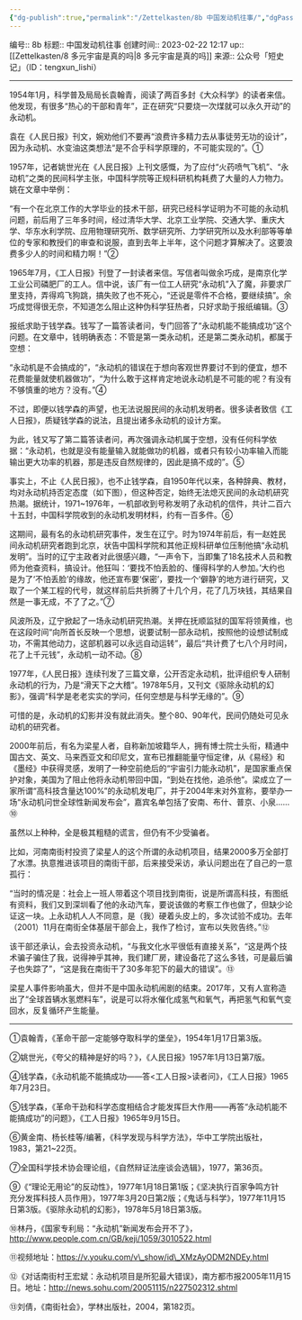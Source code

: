 ```yaml
---
{"dg-publish":true,"permalink":"/Zettelkasten/8b 中国发动机往事/","dgPassFrontmatter":true}
---
```


编号:: 8b
标题:: 中国发动机往事
创建时间:: 2023-02-22 12:17
up:: [[Zettelkasten/8 多元宇宙是真的吗\|8 多元宇宙是真的吗]]
来源:: 公众号「短史记」（ID：tengxun\_lishi）

---
1954年1月，科学普及局局长袁翰青，阅读了两百多封《大众科学》的读者来信。他发现，有很多“热心的干部和青年”，正在研究“只要烧一次煤就可以永久开动”的永动机。

袁在《人民日报》刊文，婉劝他们不要再“浪费许多精力去从事徒劳无功的设计”，因为永动机、水变油这类想法“是不合乎科学原理的，不可能实现的”。①

1957年，记者姚世光在《人民日报》上刊文感慨，为了应付“火药喷气飞机”、“永动机”之类的民间科学主张，中国科学院等正规科研机构耗费了大量的人力物力。姚在文章中举例：

“有一个在北京工作的大学毕业的技术干部，研究已经科学证明为不可能的永动机问题，前后用了三年多时间，经过清华大学、北京工业学院、交通大学、重庆大学、华东水利学院、应用物理研究所、数学研究所、力学研究所以及水利部等等单位的专家和教授们的审查和说服，直到去年上半年，这个问题才算解决了。这要浪费多少人的时间和精力啊！”②

1965年7月，《工人日报》刊登了一封读者来信。写信者叫做余巧成，是南京化学工业公司磷肥厂的工人。信中说，该厂有一位工人研究“永动机”入了魔，非要求厂里支持，弄得鸡飞狗跳，搞失败了也不死心，“还说是零件不合格，要继续搞”。余巧成觉得很无奈，不知道怎么阻止这种伪科学狂热者，只好求助于报纸编辑。③

报纸求助于钱学森。钱写了一篇答读者问，专门回答了“永动机能不能搞成功”这个问题。在文章中，钱明确表态：不管是第一类永动机，还是第二类永动机，都属于空想：

“永动机是不会搞成的”，“永动机的错误在于想向客观世界要讨不到的便宜，想不花费能量就使机器做功”，“为什么敢于这样肯定地说永动机是不可能的呢？有没有不够慎重的地方？没有。”④

不过，即便以钱学森的声望，也无法说服民间的永动机发明者。很多读者致信《工人日报》，质疑钱学森的说法，且提出诸多永动机的设计方案。

为此，钱又写了第二篇答读者问，再次强调永动机属于空想，没有任何科学依据：“永动机，也就是没有能量输入就能做功的机器，或者只有较小功率输入而能输出更大功率的机器，那是违反自然规律的，因此是搞不成的”。⑤

事实上，不止《人民日报》，也不止钱学森，自1950年代以来，各种辞典、教材，均对永动机持否定态度（如下图），但这种否定，始终无法熄灭民间的永动机研究热潮。据统计，1971~1976年，一机部收到号称发明了永动机的信件，共计二百六十五封，中国科学院收到的永动机发明材料，约有一百多件。⑥

这期间，最有名的永动机研究事件，发生在辽宁。时为1974年前后，有一赵姓民间永动机研究者跑到北京，状告中国科学院和其他正规科研单位压制他搞“永动机发明”。当时的辽宁主政者对此很感兴趣，“一声令下，当即集了18名技术人员和教师为他查资料，搞设计。他狂叫：‘要找不怕丢脸的、懂得科学的人参加。’大约也是为了‘不怕丢脸’的缘故，他还宣布要‘保密’，要找一个‘僻静’的地方进行研究，又取了一个某工程的代号，就这样前后共折腾了十几个月，花了几万块钱，其结果自然是一事无成，不了了之。”⑦

风波所及，辽宁掀起了一场永动机研究热潮。关押在抚顺监狱的国军将领黄维，也在这段时间“向所首长反映一个思想，说要试制一部永动机，按照他的设想试制成功，不需其他动力，这部机器可以永远自动运转”，最后“共计费了七八个月时间，花了上千元钱”，永动机一动不动。⑧

1977年，《人民日报》连续刊发了三篇文章，公开否定永动机，批评组织专人研制永动机的行为，乃是“滑天下之大稽”。1978年5月，又刊文《驱除永动机的幻影》，强调“科学是老老实实的学问，任何空想是与科学无缘的”。⑨

可惜的是，永动机的幻影并没有就此消失。整个80、90年代，民间仍随处可见永动机的研究者。

2000年前后，有名为梁星人者，自称新加坡籍华人，拥有博士院士头衔，精通中国古文、英文、马来西亚文和印尼文，宣布已推翻能量守恒定律，从《易经》和《墨经》中获得灵感，发明了一种空前绝后的“宇宙引力能永动机”，是国家重点保护对象，美国为了阻止他将永动机带回中国，“到处在找他，追杀他”。梁成立了一家所谓“高科技含量达100%”的永动机发电厂，并于2004年末对外宣称，要举办一场“永动机问世全球性新闻发布会”，嘉宾名单包括了安南、布什、普京、小泉……⑩

虽然以上种种，全是极其粗糙的谎言，但仍有不少受骗者。

比如，河南南街村投资了梁星人的这个所谓的永动机项目，结果2000多万全部打了水漂。执意推进该项目的南街干部，后来接受采访，承认问题出在了自己的一意孤行：

“当时的情况是：社会上一班人带着这个项目找到南街，说是所谓高科技，有图纸有资料，我们又到深圳看了他的永动汽车，要说该做的考察工作也做了，但缺少论证这一块。上永动机人人不同意，是（我）硬着头皮上的，多次试验不成功。去年（2001）11月在南街全体基层干部会上，我作了检讨，宣布以失败告终。”⑫

该干部还承认，会去投资永动机，“与我文化水平很低有直接关系”，“这是两个技术骗子骗住了我，说得神乎其神，我们建厂房，建设备花了这么多钱，可是最后骗子也失踪了”，“这是我在南街干了30多年犯下的最大的错误”。⑬

梁星人事件影响虽大，但并不是中国永动机闹剧的结束。2017年，又有人宣称造出了“全球首辆水氢燃料车”，说是可以将水催化成氢气和氧气，再把氢气和氧气变回水，反复循环产生能量。


---

①袁翰青，《革命干部一定能够夺取科学的堡垒》，1954年1月17日第3版。

②姚世光，《夸父的精神是好的吗？》，《人民日报》1957年1月13日第7版。

④钱学森，《永动机能不能搞成功——答<工人日报>读者问》，《工人日报》1965年7月23日。

⑤钱学森，《革命干劲和科学态度相结合才能发挥巨大作用——再答“永动机能不能搞成功”的问题》，《工人日报》1965年9月15日。

⑥黄金南、杨长桂等/编著，《科学发现与科学方法》，华中工学院出版社，1983，第21~22页。

⑦全国科学技术协会理论组，《自然辩证法座谈会选辑》，1977，第36页。

⑨《“理论无用论”的反动性》，1977年1月18日第1版；《坚决执行百家争鸣方针　充分发挥科技人员作用》，1977年3月20日第2版；《鬼话与科学》，1977年11月15日第3版。《驱除永动机的幻影》，1978年5月18日第3版。

⑩林丹，《国家专利局：“永动机”新闻发布会开不了》，http://www.people.com.cn/GB/keji/1059/3010522.html

⑪视频地址：https://v.youku.com/v\_show/id\_XMzAyODM2NDEy.html

⑫《对话南街村王宏斌：永动机项目是所犯最大错误》，南方都市报2005年11月15日。地址：http://news.sohu.com/20051115/n227502312.shtml

⑬刘倩，《南街社会》，学林出版社，2004，第182页。
